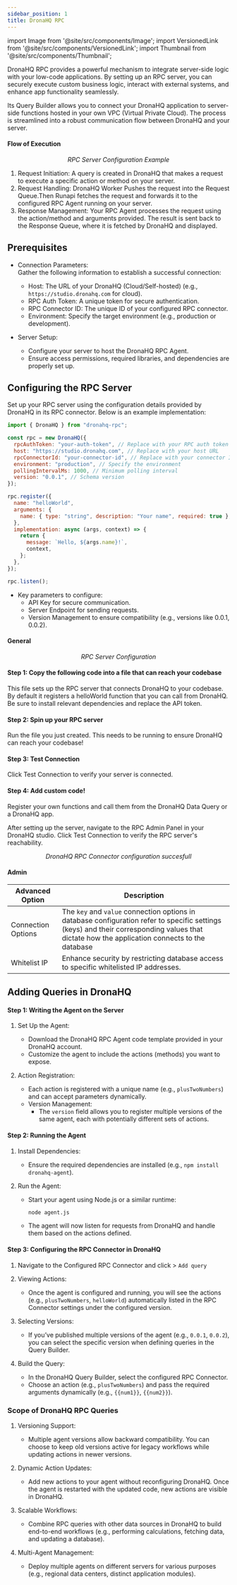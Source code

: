 ```yaml
---
sidebar_position: 1
title: DronaHQ RPC
---
```


import Image from '@site/src/components/Image';
import VersionedLink from '@site/src/components/VersionedLink';
import Thumbnail from '@site/src/components/Thumbnail';

DronaHQ RPC provides a powerful mechanism to integrate server-side logic with your low-code applications. By setting up an RPC server, you can securely execute custom business logic, interact with external systems, and enhance app functionality seamlessly.

Its Query Builder allows you to connect your DronaHQ application to server-side functions hosted in your own VPC (Virtual Private Cloud). The process is streamlined into a robust communication flow between DronaHQ and your server.


#### Flow of Execution

<figure>
  <Thumbnail src="/img/reference/connectors/rpc/flowchart.png" alt="RPC Server Configuration" />
  <figcaption align="center"><i>RPC Server Configuration Example</i></figcaption>
</figure>

1. Request Initiation: A query is created in DronaHQ that makes a request to execute a specific action or method on your server.
2. Request Handling: DronaHQ Worker Pushes the request into the Request Queue.Then Runapi fetches the request and forwards it to the configured RPC Agent running on your server.
3. Response Management: Your RPC Agent processes the request using the action/method and arguments provided. The result is sent back to the Response Queue, where it is fetched by DronaHQ and displayed.


## Prerequisites

- Connection Parameters:  
   Gather the following information to establish a successful connection:
   - Host: The URL of your DronaHQ (Cloud/Self-hosted) (e.g., `https://studio.dronahq.com` for cloud).
   - RPC Auth Token: A unique token for secure authentication.
   - RPC Connector ID: The unique ID of your configured RPC connector.
   - Environment: Specify the target environment (e.g., production or development).

- Server Setup:
  - Configure your server to host the DronaHQ RPC Agent.
  - Ensure access permissions, required libraries, and dependencies are properly set up.

## Configuring the RPC Server

Set up your RPC server using the configuration details provided by DronaHQ in its RPC connector. Below is an example implementation:


```javascript
import { DronaHQ } from "dronahq-rpc";

const rpc = new DronaHQ({
  rpcAuthToken: "your-auth-token", // Replace with your RPC auth token
  host: "https://studio.dronahq.com", // Replace with your host URL
  rpcConnectorId: "your-connector-id", // Replace with your connector ID
  environment: "production", // Specify the environment
  pollingIntervalMs: 1000, // Minimum polling interval
  version: "0.0.1", // Schema version
});

rpc.register({
  name: "helloWorld",
  arguments: {
    name: { type: "string", description: "Your name", required: true },
  },
  implementation: async (args, context) => {
    return {
      message: `Hello, ${args.name}!`,
      context,
    };
  },
});

rpc.listen();
```

- Key parameters to configure:
  - API Key for secure communication.
  - Server Endpoint for sending requests.
  - Version Management to ensure compatibility (e.g., versions like 0.0.1, 0.0.2).

#### General 

<Thumbnail src="/img/reference/connectors/rpc/config.jpeg" alt="RPC Server Configuration" />
<figcaption align="center"><i>RPC Server Configuration </i></figcaption>

#### Step 1: Copy the following code into a file that can reach your codebase
This file sets up the RPC server that connects DronaHQ to your codebase. By default it registers a helloWorld function that you can call from DronaHQ. Be sure to install relevant dependencies and replace the API token.
    
#### Step 2: Spin up your RPC server
Run the file you just created. This needs to be running to ensure DronaHQ can reach your codebase!
#### Step 3: Test Connection
Click Test Connection to verify your server is connected.
#### Step 4: Add custom code!
Register your own functions and call them from the DronaHQ Data Query or a DronaHQ app.


After setting up the server, navigate to the RPC Admin Panel in your DronaHQ studio. Click Test Connection to verify the RPC server's reachability.


<figure>
  <Thumbnail src="/img/reference/connectors/rpc/added.png" alt="DronaHQ RPC Connector configuration succesfull" />
  <figcaption align="center"><i>DronaHQ RPC Connector configuration succesfull</i></figcaption>
</figure>


#### Admin

| Advanced Option                                                                                    | Description                                                                                                                                                                                   |
| -------------------------------------------------------------------------------------------------- | --------------------------------------------------------------------------------------------------------------------------------------------------------------------------------------------- |
| Connection Options                                                                                 | The `key` and `value` connection options in database configuration refer to specific settings (keys) and their corresponding values that dictate how the application connects to the database |
| <VersionedLink to = "/datasource-concepts/whitelisting-dronahq-ip/"> Whitelist IP </VersionedLink> | Enhance security by restricting database access to specific whitelisted IP addresses.                                                                                                         |


## Adding Queries in DronaHQ

#### Step 1: Writing the Agent on the Server
1. Set Up the Agent:
   - Download the DronaHQ RPC Agent code template provided in your DronaHQ account.
   - Customize the agent to include the actions (methods) you want to expose. 

2. Action Registration:
   - Each action is registered with a unique name (e.g., `plusTwoNumbers`) and can accept parameters dynamically.
   - Version Management:
     - The `version` field allows you to register multiple versions of the same agent, each with potentially different sets of actions.
          
    <figure>
      <Thumbnail src="/img/reference/connectors/rpc/agent.png" alt="DronaHQ RPC Connector configuration succesfull" />
    </figure>

#### Step 2: Running the Agent
1. Install Dependencies:
   - Ensure the required dependencies are installed (e.g., `npm install dronahq-agent`).

2. Run the Agent:
   - Start your agent using Node.js or a similar runtime:
     ```bash
     node agent.js
     ```
   - The agent will now listen for requests from DronaHQ and handle them based on the actions defined.
    <figure>
      <Thumbnail src="/img/reference/connectors/rpc/run.png" alt="DronaHQ RPC Connector configuration succesfull" />
    </figure>

#### Step 3: Configuring the RPC Connector in DronaHQ
1. Navigate to the Configured RPC Connector and click > `Add query`

2. Viewing Actions:
   - Once the agent is configured and running, you will see the actions (e.g., `plusTwoNumbers`, `helloWorld`) automatically listed in the RPC Connector settings under the configured version.

3. Selecting Versions:
   - If you’ve published multiple versions of the agent (e.g., `0.0.1`, `0.0.2`), you can select the specific version when defining queries in the Query Builder.

4. Build the Query:
   - In the DronaHQ Query Builder, select the configured RPC Connector.
   - Choose an action (e.g., `plusTwoNumbers`) and pass the required arguments dynamically (e.g., `{{num1}}`, `{{num2}}`).

    <figure>
      <Thumbnail src="/img/reference/connectors/rpc/actions.png" alt="DronaHQ RPC Connector configuration succesfull" />
    </figure>




### Scope of DronaHQ RPC Queries
1. Versioning Support:
   - Multiple agent versions allow backward compatibility. You can choose to keep old versions active for legacy workflows while updating actions in newer versions.

2. Dynamic Action Updates:
   - Add new actions to your agent without reconfiguring DronaHQ. Once the agent is restarted with the updated code, new actions are visible in DronaHQ.

3. Scalable Workflows:
   - Combine RPC queries with other data sources in DronaHQ to build end-to-end workflows (e.g., performing calculations, fetching data, and updating a database).

4. Multi-Agent Management:
   - Deploy multiple agents on different servers for various purposes (e.g., regional data centers, distinct application modules).

